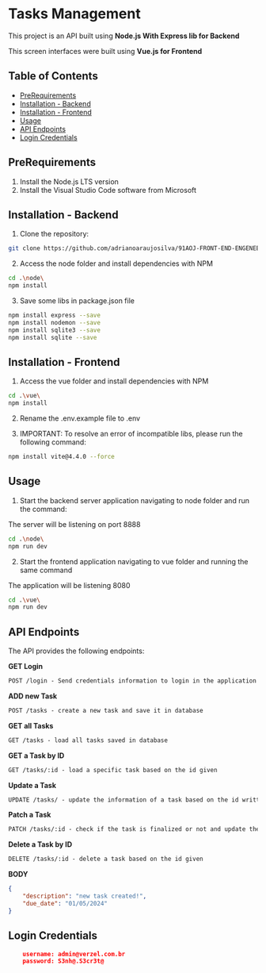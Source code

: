 # Tasks Management

This project is an API built using **Node.js With Express lib for Backend**

This screen interfaces were built using **Vue.js for Frontend**

## Table of Contents
- [PreRequirements](#prerequirements)
- [Installation - Backend](#installation-backend)
- [Installation - Frontend](#installation-frontend)
- [Usage](#usage)
- [API Endpoints](#api-endpoints)
- [Login Credentials](#login-credentials)

## PreRequirements
1. Install the Node.js LTS version 
2. Install the Visual Studio Code software from Microsoft

## Installation - Backend

1. Clone the repository:

```bash
git clone https://github.com/adrianoaraujosilva/91AOJ-FRONT-END-ENGENEERING
```

2. Access the node folder and install dependencies with NPM

```bash
cd .\node\
npm install
```

3. Save some libs in package.json file

```bash
npm install express --save
npm install nodemon --save
npm install sqlite3 --save
npm install sqlite --save
```

## Installation - Frontend

1. Access the vue folder and install dependencies with NPM

```bash
cd .\vue\
npm install
```

2. Rename the .env.example file to .env

3. IMPORTANT: To resolve an error of incompatible libs, please run the following command: 

```bash
npm install vite@4.4.0 --force
```

## Usage

1. Start the backend server application navigating to node folder and run the command:

The server will be listening on port 8888

```bash
cd .\node\
npm run dev
```

2. Start the frontend application navigating to vue folder and running the same command

The application will be listening 8080

```bash
cd .\vue\
npm run dev
```

## API Endpoints
The API provides the following endpoints:

**GET Login**
```markdown	
POST /login - Send credentials information to login in the application
```

**ADD new Task**
```markdown
POST /tasks - create a new task and save it in database
``` 

**GET all Tasks**
```markdown
GET /tasks - load all tasks saved in database
``` 

**GET a Task by ID**
```markdown
GET /tasks/:id - load a specific task based on the id given
```

**Update a Task**
```markdown
UPDATE /tasks/ - update the information of a task based on the id written on JSON Body
```

**Patch a Task**
```markdown
PATCH /tasks/:id - check if the task is finalized or not and update the due_date with current date 
``` 

**Delete a Task by ID**
```markdown
DELETE /tasks/:id - delete a task based on the id given
```

**BODY**
```json
{
    "description": "new task created!",
    "due_date": "01/05/2024"
}
```

## Login Credentials 

```json
    username: admin@verzel.com.br
    password: S3nh@.S3cr3t@
```
